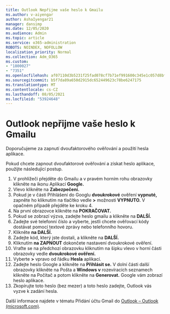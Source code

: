 ```yaml
---
title: Outlook Nepřijme vaše heslo k Gmailu
ms.author: v-aiyengar
author: AshaIyengar21
manager: dansimp
ms.date: 12/05/2020
ms.audience: Admin
ms.topic: article
ms.service: o365-administration
ROBOTS: NOINDEX, NOFOLLOW
localization_priority: Normal
ms.collection: Adm_O365
ms.custom:
- "1800027"
- "7351"
ms.openlocfilehash: af07110d3b5231f25fad078cf7b71ef991600c345e1c057d8bfe1614d9570580
ms.sourcegitcommit: b5f7da89a650d2915dc652449623c78be6247175
ms.translationtype: MT
ms.contentlocale: cs-CZ
ms.lasthandoff: 08/05/2021
ms.locfileid: "53924648"
---
```

# <a name="outlook-wont-accept-your-gmail-password"></a>Outlook nepřijme vaše heslo k Gmailu

Doporučujeme za zapnutí dvoufaktorového ověřování a použití hesla aplikace.

Pokud chcete zapnout dvoufaktorové ověřování a získat heslo aplikace, použijte následující postup.

1. V prohlížeči přejděte do Gmailu a v pravém horním rohu obrazovky klikněte na ikonu Aplikací **Google.**
1. Vlevo klikněte na **Zabezpečení.**
1. Pokud je v části Přihlášení do Googlu **dvoukrokové** ověření **vypnuté,** zapněte ho kliknutím na tlačítko vedle **>** možnosti **VYPNUTO.**  V opačném případě přejděte ke kroku 4.
1. Na první obrazovce klikněte na **POKRAČOVAT.**
1. Pokud se zobrazí výzva, zadejte heslo gmailu a klikněte na **DALŠÍ.**
1. Zadejte své telefonní číslo a vyberte, jestli chcete ověřovací kódy dostávat pomocí textové zprávy nebo telefonního hovoru.
1. Klikněte **na DALŠÍ.**
1. Zadejte kód, který jste dostali, a klikněte na **DALŠÍ.**
1. Kliknutím **na ZAPNOUT** dokončete nastavení dvoukrokové ověření.
1. Vraťte se na předchozí obrazovku kliknutím na šipku vlevo v horní části obrazovky vedle **dvoukrokové ověření.**
1. Vyberte **>** vpravo od řádku **Hesla** aplikací.
1. Zadejte heslo Google a klikněte na **Přihlásit se.** V dolní části další obrazovky klikněte na Pošta a **Windows v** rozevíracích seznamech klikněte na Počítač a potom klikněte na  **Generovat.**
Google vám zobrazí heslo aplikace. 
13. Zkopírujte toto heslo (bez mezer) a toto heslo zadejte, Outlook vás vyzve k zadání hesla.

Další informace najdete v tématu Přidání účtu Gmail do [Outlook – Outlook (microsoft.com)](https://support.microsoft.com/office/add-a-gmail-account-to-outlook-70191667-9c52-4581-990e-e30318c2c081).
